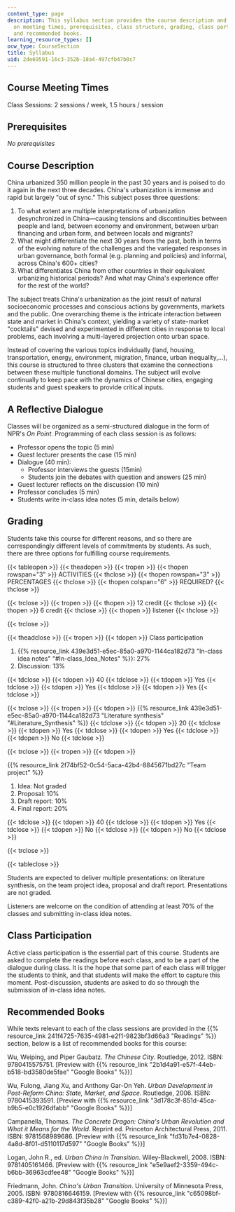 ```yaml
---
content_type: page
description: This syllabus section provides the course description and information
  on meeting times, prerequisites, class structure, grading, class participation,
  and recommended books.
learning_resource_types: []
ocw_type: CourseSection
title: Syllabus
uid: 2de69591-16c3-352b-18a4-497cfb47b0c7
---
```


Course Meeting Times
--------------------

Class Sessions: 2 sessions / week, 1.5 hours / session

Prerequisites
-------------

_No prerequisites_

Course Description
------------------

China urbanized 350 million people in the past 30 years and is poised to do it again in the next three decades. China's urbanization is immense and rapid but largely "out of sync." This subject poses three questions:

1.  To what extent are multiple interpretations of urbanization desynchronized in China—causing tensions and discontinuities between people and land, between economy and environment, between urban financing and urban form, and between locals and migrants?
2.  What might differentiate the next 30 years from the past, both in terms of the evolving nature of the challenges and the variegated responses in urban governance, both formal (e.g. planning and policies) and informal, across China's 600+ cities?
3.  What differentiates China from other countries in their equivalent urbanizing historical periods? And what may China's experience offer for the rest of the world?

The subject treats China's urbanization as the joint result of natural socioeconomic processes and conscious actions by governments, markets and the public. One overarching theme is the intricate interaction between state and market in China's context, yielding a variety of state-market "cocktails" devised and experimented in different cities in response to local problems, each involving a multi-layered projection onto urban space.

Instead of covering the various topics individually (land, housing, transportation, energy, environment, migration, finance, urban inequality,…), this course is structured to three clusters that examine the connections between these multiple functional domains. The subject will evolve continually to keep pace with the dynamics of Chinese cities, engaging students and guest speakers to provide critical inputs.

A Reflective Dialogue
---------------------

Classes will be organized as a semi-structured dialogue in the form of NPR's _On Point_. Programming of each class session is as follows:

*   Professor opens the topic (5 min)
*   Guest lecturer presents the case (15 min)
*   Dialogue (40 min):
    *   Professor interviews the guests (15min)
    *   Students join the debates with question and answers (25 min)
*   Guest lecturer reflects on the discussion (10 min)
*   Professor concludes (5 min)
*   Students write in-class idea notes (5 min, details below)

Grading
-------

Students take this course for different reasons, and so there are correspondingly different levels of commitments by students. As such, there are three options for fulfilling course requirements.

{{< tableopen >}}
{{< theadopen >}}
{{< tropen >}}
{{< thopen rowspan="3" >}}
ACTIVITIES
{{< thclose >}}
{{< thopen rowspan="3" >}}
PERCENTAGES
{{< thclose >}}
{{< thopen colspan="6" >}}
REQUIRED?
{{< thclose >}}

{{< trclose >}}
{{< tropen >}}
{{< thopen >}}
12 credit
{{< thclose >}}
{{< thopen >}}
6 credit
{{< thclose >}}
{{< thopen >}}
listener
{{< thclose >}}

{{< trclose >}}

{{< theadclose >}}
{{< tropen >}}
{{< tdopen >}}
Class participation

1.  {{% resource_link 439e3d51-e5ec-85a0-a970-1144ca182d73 "In-class idea notes" "#In-class_Idea_Notes" %}}: 27%
2.  Discussion: 13%


{{< tdclose >}}
{{< tdopen >}}
40
{{< tdclose >}}
{{< tdopen >}}
Yes
{{< tdclose >}}
{{< tdopen >}}
Yes
{{< tdclose >}}
{{< tdopen >}}
Yes
{{< tdclose >}}

{{< trclose >}}
{{< tropen >}}
{{< tdopen >}}
{{% resource_link 439e3d51-e5ec-85a0-a970-1144ca182d73 "Literature synthesis" "#Literature_Synthesis" %}}
{{< tdclose >}}
{{< tdopen >}}
20
{{< tdclose >}}
{{< tdopen >}}
Yes
{{< tdclose >}}
{{< tdopen >}}
Yes
{{< tdclose >}}
{{< tdopen >}}
No
{{< tdclose >}}

{{< trclose >}}
{{< tropen >}}
{{< tdopen >}}


{{% resource_link 2f74bf52-0c54-5aca-42b4-8845671bd27c "Team project" %}}

1.  Idea: Not graded
2.  Proposal: 10%
3.  Draft report: 10%
4.  Final report: 20%


{{< tdclose >}}
{{< tdopen >}}
40
{{< tdclose >}}
{{< tdopen >}}
Yes
{{< tdclose >}}
{{< tdopen >}}
No
{{< tdclose >}}
{{< tdopen >}}
No
{{< tdclose >}}

{{< trclose >}}

{{< tableclose >}}

Students are expected to deliver multiple presentations: on literature synthesis, on the team project idea, proposal and draft report. Presentations are not graded.

Listeners are welcome on the condition of attending at least 70% of the classes and submitting in-class idea notes.

Class Participation
-------------------

Active class participation is the essential part of this course. Students are asked to complete the readings before each class, and to be a part of the dialogue during class. It is the hope that some part of each class will trigger the students to think, and that students will make the effort to capture this moment. Post-discussion, students are asked to do so through the submission of in-class idea notes.

Recommended Books
-----------------

While texts relevant to each of the class sessions are provided in the {{% resource_link 241f4725-7635-4981-e2f1-9823bf3d66a3 "Readings" %}} section, below is a list of recommended books for this course:

Wu, Weiping, and Piper Gaubatz. _The Chinese City_. Routledge, 2012. ISBN: 9780415575751. \[Preview with {{% resource_link "2b1d4a91-e57f-44eb-b518-bd3580de5fae" "Google Books" %}}\]

Wu, Fulong, Jiang Xu, and Anthony Gar-On Yeh. _Urban Development in Post-Reform China: State, Market, and Space_. Routledge, 2006. ISBN: 9780415393591. \[Preview with {{% resource_link "3d178c3f-851d-45ca-b9b5-e0c1926dfabb" "Google Books" %}}\]

Campanella, Thomas. _The Concrete Dragon: China's Urban Revolution and What it Means for the World_. Reprint ed. Princeton Architectural Press, 2011. ISBN: 9781568989686. \[Preview with {{% resource_link "fd31b7e4-0828-4a8d-8f01-d5110117d597" "Google Books" %}}\]

Logan, John R., ed. _Urban China in Transition_. Wiley-Blackwell, 2008. ISBN: 9781405161466. \[Preview with {{% resource_link "e5e9aef2-3359-494c-b6bb-36963cdfee48" "Google Books" %}}\]

Friedmann, John. _China's Urban Transition_. University of Minnesota Press, 2005. ISBN: 9780816646159. \[Preview with {{% resource_link "c65098bf-c389-42f0-a21b-29d843f35b28" "Google Books" %}}\]